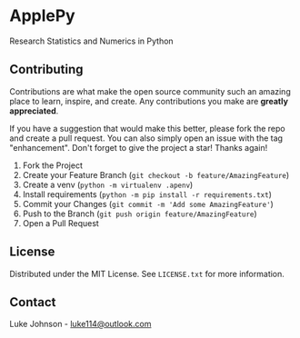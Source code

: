
# ApplePy

Research Statistics and Numerics in Python



## Contributing

Contributions are what make the open source community such an amazing place to learn, inspire, and create. Any contributions you make are **greatly appreciated**.

If you have a suggestion that would make this better, please fork the repo and create a pull request. You can also simply open an issue with the tag "enhancement".
Don't forget to give the project a star! Thanks again!

1. Fork the Project
2. Create your Feature Branch (`git checkout -b feature/AmazingFeature`)
3. Create a venv (`python -m virtualenv .apenv`)
4. Install requirements (`python -m pip install -r requirements.txt`)
5. Commit your Changes (`git commit -m 'Add some AmazingFeature'`)
6. Push to the Branch (`git push origin feature/AmazingFeature`)
7. Open a Pull Request



## License

Distributed under the MIT License. See `LICENSE.txt` for more information.



## Contact

Luke Johnson - luke114@outlook.com

